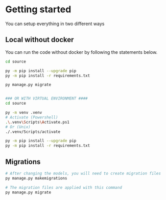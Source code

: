 # Getting started

You can setup everything in two  different ways


## Local without docker
You can run the code without docker by following the statements below.

```bash
cd source

py -m pip install --upgrade pip
py -m pip install -r requirements.txt

py manage.py migrate


### OR WITH VIRTUAL ENVIRONMENT ####
cd source

py -m venv .venv
# Activate (Powershell)
.\.venv\Scripts\Activate.ps1 
# Or (Unix)
./.venv/Scripts/activate

py -m pip install --upgrade pip
py -m pip install -r requirements.txt

```


## Migrations

```bash
# After changing the models, you will need to create migration files
py manage.py makemigrations

# The migration files are applied with this command
py manage.py migrate
```